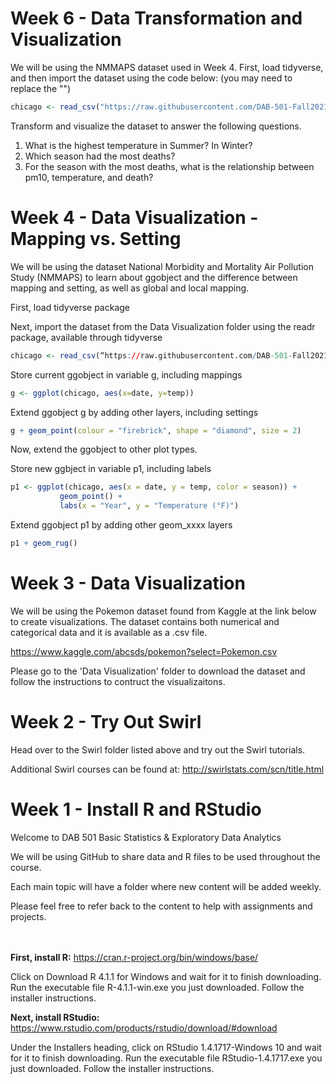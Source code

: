 # Week 6 - Data Transformation and Visualization

We will be using the NMMAPS dataset used in Week 4. 
First, load tidyverse, and then import the dataset using the code below: (you may need to replace the "")

```r
chicago <- read_csv("https://raw.githubusercontent.com/DAB-501-Fall2021/CourseContent/main/Data%20Visualization/chicago-nmmaps.csv")
```
Transform and visualize the dataset to answer the following questions.

1. What is the highest temperature in Summer? In Winter?
2. Which season had the most deaths?
3. For the season with the most deaths, what is the relationship between pm10, temperature, and death?


# Week 4 - Data Visualization - Mapping vs. Setting

We will be using the dataset National Morbidity and Mortality Air Pollution Study (NMMAPS) to learn about ggobject and the difference between mapping and setting, as well as global and local mapping.  

First, load tidyverse package

Next, import the dataset from the Data Visualization folder using the readr package, available through tidyverse

```r
chicago <- read_csv(“https://raw.githubusercontent.com/DAB-501-Fall2021/CourseContent/main/Data%20Visualization/chicago-nmmaps.csv”)
```

Store current ggobject in variable g, including mappings

```r
g <- ggplot(chicago, aes(x=date, y=temp))
```

Extend ggobject g by adding other layers, including settings

```r
g + geom_point(colour = "firebrick", shape = "diamond", size = 2)
```

Now, extend the ggobject to other plot types.

Store new ggbject in variable p1, including labels

```r
p1 <- ggplot(chicago, aes(x = date, y = temp, color = season)) + 
           geom_point() + 
           labs(x = "Year", y = "Temperature (°F)")

```

Extend ggobject p1 by adding other geom_xxxx layers

```r
p1 + geom_rug()
```

# Week 3 - Data Visualization

We will be using the Pokemon dataset found from Kaggle at the link below to create visualizations.  The dataset contains both numerical and categorical data and it is available as a .csv file.  

https://www.kaggle.com/abcsds/pokemon?select=Pokemon.csv

Please go to the 'Data Visualization' folder to download the dataset and follow the instructions to contruct the visualizaitons.  

# Week 2 - Try Out Swirl

Head over to the Swirl folder listed above and try out the Swirl tutorials.  

Additional Swirl courses can be found at: http://swirlstats.com/scn/title.html


# Week 1 - Install R and RStudio

Welcome to DAB 501 Basic Statistics & Exploratory Data Analytics

We will be using GitHub to share data and R files to be used throughout the course.

Each main topic will have a folder where new content will be added weekly.  

Please feel free to refer back to the content to help with assignments and projects.
</br></br></br>

<b>First, install R:</b> https://cran.r-project.org/bin/windows/base/

Click on Download R 4.1.1 for Windows and wait for it to finish downloading. Run the executable file R-4.1.1-win.exe you just downloaded. Follow the installer instructions.

<b>Next, install RStudio:</b> https://www.rstudio.com/products/rstudio/download/#download

Under the Installers heading, click on RStudio 1.4.1717-Windows 10 and wait for it to finish downloading. Run the executable file RStudio-1.4.1717.exe you just downloaded. Follow the installer instructions.

